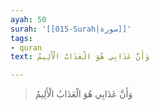 ```yaml
---
ayah: 50
surah: '[[015-Surah|سورة]]'
tags:
- quran
text: وَأَنَّ عَذَابِي هُوَ الْعَذَابُ الْأَلِيمُ

---
```

> وَأَنَّ عَذَابِي هُوَ الْعَذَابُ الْأَلِيمُ
